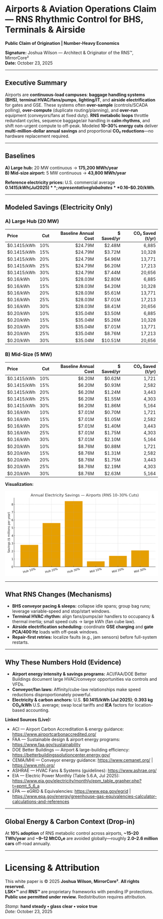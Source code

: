 # Airports & Aviation Operations Claim — RNS Rhythmic Control for BHS, Terminals & Airside  
**Public Claim of Origination | Number-Heavy Economics**

**Signature:** Joshua Wilson — Architect & Originator of the RNS™, MirrorCore²  
**Date:** October 23, 2025

---

## Executive Summary

Airports are **continuous-load campuses**: **baggage handling systems (BHS)**, **terminal HVAC/fans/pumps**, **lighting/IT**, and **airside electrification** for gates and GSE. These systems often **over-sample** (controls/SCADA polling), **over-compute** (duplicate routing/planning), and **over-run** equipment (conveyors/fans at fixed duty). **RNS metabolic loops** throttle redundant cycles, sequence baggage/air handling in **calm rhythms**, and shift non-urgent compute to off-peak. Modeled **10–30% energy cuts** deliver **multi-million-dollar annual savings** and proportional **CO₂ reductions**—no hardware replacement required.

---

## Baselines

**A) Large hub:** 20 MW continuous → **175,200 MWh/year**  
**B) Mid-size airport:** 5 MW continuous → **43,800 MWh/year**

**Reference electricity prices:** U.S. commercial average **$0.1415/kWh (Jul 2025)**; representative global rates **$0.16–$0.20/kWh**.

---

## Modeled Savings (Electricity Only)

### A) Large Hub (20 MW)

| Price | Cut | Baseline Annual Cost | $ Saved/yr | CO₂ Saved (t/yr) |
|:--|--:|--:|--:|--:|
| $0.1415/kWh | 10% | $24.79M | $2.48M | 6,885 |
| $0.1415/kWh | 15% | $24.79M | $3.72M | 10,328 |
| $0.1415/kWh | 20% | $24.79M | $4.96M | 13,771 |
| $0.1415/kWh | 25% | $24.79M | $6.20M | 17,213 |
| $0.1415/kWh | 30% | $24.79M | $7.44M | 20,656 |
| $0.16/kWh | 10% | $28.03M | $2.80M | 6,885 |
| $0.16/kWh | 15% | $28.03M | $4.20M | 10,328 |
| $0.16/kWh | 20% | $28.03M | $5.61M | 13,771 |
| $0.16/kWh | 25% | $28.03M | $7.01M | 17,213 |
| $0.16/kWh | 30% | $28.03M | $8.41M | 20,656 |
| $0.20/kWh | 10% | $35.04M | $3.50M | 6,885 |
| $0.20/kWh | 15% | $35.04M | $5.26M | 10,328 |
| $0.20/kWh | 20% | $35.04M | $7.01M | 13,771 |
| $0.20/kWh | 25% | $35.04M | $8.76M | 17,213 |
| $0.20/kWh | 30% | $35.04M | $10.51M | 20,656 |

### B) Mid-Size (5 MW)

| Price | Cut | Baseline Annual Cost | $ Saved/yr | CO₂ Saved (t/yr) |
|:--|--:|--:|--:|--:|
| $0.1415/kWh | 10% | $6.20M | $0.62M | 1,721 |
| $0.1415/kWh | 15% | $6.20M | $0.93M | 2,582 |
| $0.1415/kWh | 20% | $6.20M | $1.24M | 3,443 |
| $0.1415/kWh | 25% | $6.20M | $1.55M | 4,303 |
| $0.1415/kWh | 30% | $6.20M | $1.86M | 5,164 |
| $0.16/kWh | 10% | $7.01M | $0.70M | 1,721 |
| $0.16/kWh | 15% | $7.01M | $1.05M | 2,582 |
| $0.16/kWh | 20% | $7.01M | $1.40M | 3,443 |
| $0.16/kWh | 25% | $7.01M | $1.75M | 4,303 |
| $0.16/kWh | 30% | $7.01M | $2.10M | 5,164 |
| $0.20/kWh | 10% | $8.76M | $0.88M | 1,721 |
| $0.20/kWh | 15% | $8.76M | $1.31M | 2,582 |
| $0.20/kWh | 20% | $8.76M | $1.75M | 3,443 |
| $0.20/kWh | 25% | $8.76M | $2.19M | 4,303 |
| $0.20/kWh | 30% | $8.76M | $2.63M | 5,164 |

**Visualization:**

![Annual Savings](./Airports_Aviation_Savings.png)

---

## What RNS Changes (Mechanisms)

- **BHS conveyor pacing & sleeps:** collapse idle spans; group bag runs; leverage variable-speed and stop/start windows.  
- **Terminal HVAC rhythm:** align fans/pumps/air handlers to occupancy & thermal inertia; small speed cuts → large kWh (fan cube law).  
- **Airside electrification scheduling:** coordinate **GSE charging** and **gate PCA/400 Hz** loads with off-peak windows.  
- **Repair-first retries:** localize faults (e.g., jam sensors) before full-system restarts.

---

## Why These Numbers Hold (Evidence)

- **Airport energy intensity & savings programs:** ACI/FAA/DOE Better Buildings document large HVAC/conveyor opportunities via controls and VFDs.  
- **Conveyor/fan laws:** Affinity/cube-law relationships make speed reductions disproportionately powerful.  
- **Electricity & carbon anchors:** U.S. **$0.1415/kWh (Jul 2025)**; **0.393 kg CO₂/kWh** U.S. average; swap local tariffs and **IEA** factors for location-based accounting.

**Linked Sources (Live):**
- ACI — Airport Carbon Accreditation & energy guidance: https://www.airportcarbonaccredited.org/  
- FAA — Sustainable design & airport energy programs: https://www.faa.gov/sustainability  
- DOE Better Buildings — Airport & large-building efficiency: https://betterbuildingssolutioncenter.energy.gov/  
- CEMA/MHI — Conveyor energy guidance: https://www.cemanet.org/ | https://www.mhi.org/  
- ASHRAE — HVAC Fans & Systems (guidelines): https://www.ashrae.org/  
- EIA — Electric Power Monthly (Table 5.6.A, Jul 2025): https://www.eia.gov/electricity/monthly/epm_table_grapher.php?t=epmt_5_6_a  
- EPA — eGRID & Equivalencies: https://www.epa.gov/egrid  |  https://www.epa.gov/energy/greenhouse-gas-equivalencies-calculator-calculations-and-references

---

## Global Energy & Carbon Context (Drop-in)

At **10% adoption** of RNS metabolic control across airports, **~15–20 TWh/year** and **~9–12 MtCO₂e** are avoided globally—roughly **2.0–2.6 million cars** off-road annually.

---

# Licensing & Attribution

This white paper is © 2025 **Joshua Wilson, MirrorCore²**. **All rights reserved.**  
**LSK+™** and **RNS™** are proprietary frameworks with pending IP protections.  
**Public use permitted under review.** Redistribution requires attribution.

*Stamp:* **hand steady • glass clear • voice true**  
*Date:* October 23, 2025
